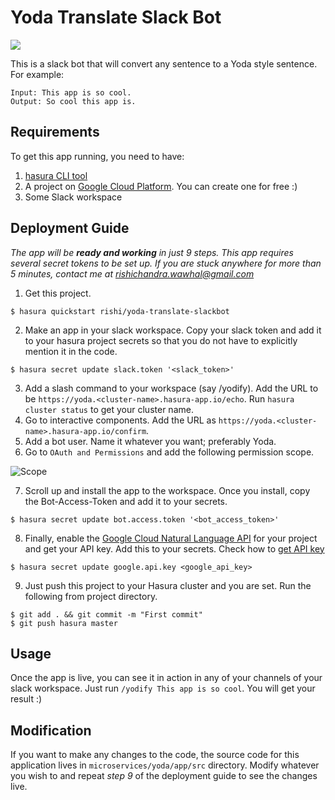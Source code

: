 # Yoda Translate Slack Bot

![](https://media.giphy.com/media/3oxHQI3RRfRJoNcz4c/giphy.gif)

This is a slack bot that will convert any sentence to a Yoda style sentence. For example:

```
Input: This app is so cool.
Output: So cool this app is.
```

## Requirements

To get this app running, you need to have:

1. [hasura CLI tool](https://docs.hasura.io/0.15/manual/install-hasura-cli.html)
2. A project on [Google Cloud Platform](https://console.cloud.google.com/home/). You can create one for free :)
3. Some Slack workspace

## Deployment Guide

*The app will be **ready and working** in just 9 steps. This app requires several secret tokens to be set up. If you are stuck anywhere for more than 5 minutes, contact me at rishichandra.wawhal@gmail.com*

1. Get this project.

```
$ hasura quickstart rishi/yoda-translate-slackbot
```

2. Make an app in your slack workspace. Copy your slack token and add it to your hasura project secrets so that you do not have to explicitly mention it in the code.

```
$ hasura secret update slack.token '<slack_token>'
```

3. Add a slash command to your workspace (say /yodify). Add the URL to be `https://yoda.<cluster-name>.hasura-app.io/echo`. Run `hasura cluster status` to get your cluster name.
4. Go to interactive components. Add the URL as `https://yoda.<cluster-name>.hasura-app.io/confirm`.
5. Add a bot user. Name it whatever you want; preferably Yoda.
6. Go to `OAuth and Permissions` and add the following permission scope.

![Scope](https://github.com/coco98/python-slack-bot/raw/master/readme-assets/scope.png)

7. Scroll up and install the app to the workspace. Once you install, copy the Bot-Access-Token and add it to your secrets.

```
$ hasura secret update bot.access.token '<bot_access_token>'
```

8. Finally, enable the  [Google Cloud Natural Language API](https://console.cloud.google.com/home/) for your project and get your API key. Add this to your secrets. Check how to [get API key](https://support.google.com/cloud/answer/6158862?hl=en)

```
$ hasura secret update google.api.key <google_api_key>
```

9. Just push this project to your Hasura cluster and you are set. Run the following from project directory.

```
$ git add . && git commit -m "First commit"
$ git push hasura master
```

## Usage

Once the app is live, you can see it in action in any of your channels of your slack workspace. Just run `/yodify This app is so cool`. You will get your result :)

## Modification

If you want to make any changes to the code, the source code for this application lives in `microservices/yoda/app/src` directory. Modify whatever you wish to and repeat *step 9* of the deployment guide to see the changes live.


